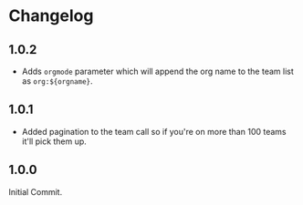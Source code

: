 # Changelog

## 1.0.2

* Adds `orgmode` parameter which will append the org name to the team list as `org:${orgname}`.

## 1.0.1

* Added pagination to the team call so if you're on more than 100 teams it'll pick them up.

## 1.0.0

Initial Commit.